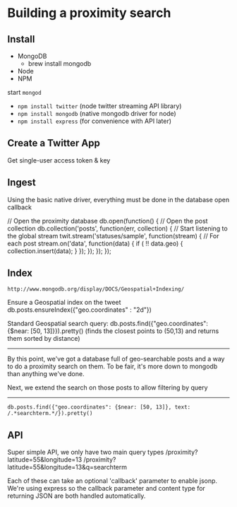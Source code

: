 Building a proximity search
====

Install
---
  * MongoDB
    * brew install mongodb
  * Node
  * NPM

start `mongod`


  * `npm install twitter` (node twitter streaming API library)
  * `npm install mongodb` (native mongodb driver for node)
  * `npm install express` (for convenience with API later)

Create a Twitter App
---

Get single-user access token & key

Ingest
---
Using the basic native driver, everything must be done in the database open callback

// Open the proximity database
db.open(function() {
	// Open the post collection
	db.collection('posts', function(err, collection) {
		// Start listening to the global stream
		twit.stream('statuses/sample', function(stream) {
			// For each post
			stream.on('data', function(data) {
				if ( !! data.geo) {
					collection.insert(data);
				}
			});
		});
	});
});

Index
---
`http://www.mongodb.org/display/DOCS/Geospatial+Indexing/`

Ensure a Geospatial index on the tweet
	db.posts.ensureIndex({"geo.coordinates" : "2d"})

Standard Geospatial search query:
	db.posts.find({"geo.coordinates": {$near: [50, 13]}}).pretty()
	(finds the closest points to (50,13) and returns them sorted by distance)

---
By this point, we've got a database full of geo-searchable posts and a way to do a proximity search on them. To be fair, it's more down to mongodb than anything we've done.

Next, we extend the search on those posts to allow filtering by query

---

`db.posts.find({"geo.coordinates": {$near: [50, 13]}, text: /.*searchterm.*/}).pretty()`

API
---
Super simple API, we only have two main query types
/proximity?latitude=55&longitude=13
/proximity?latitude=55&longitude=13&q=searchterm

Each of these can take an optional 'callback' parameter to enable jsonp. We're using express so the callback parameter and content type for returning JSON are both handled automatically.


